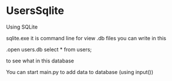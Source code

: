 # UsersSqlite
Using SQLite

sqlite.exe it is command line for view .db files
you can write in this 

.open users.db
select * from users;

to see what in this database

You can start main.py to add data to database (using input())
